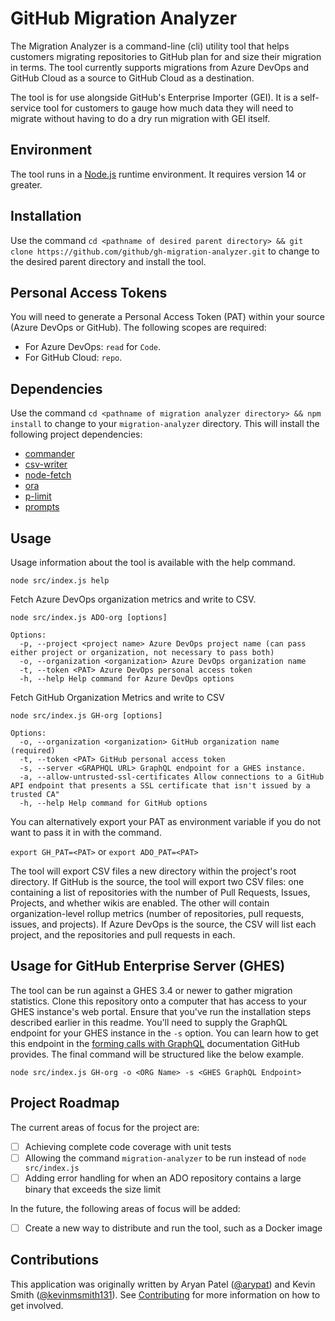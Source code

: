 # GitHub Migration Analyzer

The Migration Analyzer is a command-line (cli) utility tool that helps customers migrating repositories to GitHub plan for and size their migration in terms. The tool currently supports migrations from Azure DevOps and GitHub Cloud as a source to GitHub Cloud as a destination. 

The tool is for use alongside GitHub's Enterprise Importer (GEI). It is a self-service tool for customers to gauge how much data they will need to migrate without having to do a dry run migration with GEI itself. 
## Environment

The tool runs in a [Node.js](https://nodejs.org/) runtime environment.  It requires version 14 or greater. 
## Installation

Use the command ```cd <pathname of desired parent directory> && git clone https://github.com/github/gh-migration-analyzer.git``` to change to the desired parent directory and install the tool. 

## Personal Access Tokens

You will need to generate a Personal Access Token (PAT) within your source (Azure DevOps or GitHub). The following scopes are required:

* For Azure DevOps: `read` for `Code`.
* For GitHub Cloud: `repo`.  

## Dependencies

Use the command ```cd <pathname of migration analyzer directory> && npm install``` to change to your ```migration-analyzer``` directory.  This will install the following project dependencies:

- [commander](https://www.npmjs.com/package/commander)
- [csv-writer](https://www.npmjs.com/package/csv-writer)
- [node-fetch](https://www.npmjs.com/package/node-fetch)
- [ora](https://www.npmjs.com/package/ora)
- [p-limit](https://www.npmjs.com/package/p-limit)
- [prompts](https://www.npmjs.com/package/prompts)

## Usage

Usage information about the tool is available with the help command. 
````
node src/index.js help
````

Fetch Azure DevOps organization metrics and write to CSV. 
````
node src/index.js ADO-org [options]

Options:
  -p, --project <project name> Azure DevOps project name (can pass either project or organization, not necessary to pass both)
  -o, --organization <organization> Azure DevOps organization name
  -t, --token <PAT> Azure DevOps personal access token
  -h, --help Help command for Azure DevOps options
````

Fetch GitHub Organization Metrics and write to CSV
````
node src/index.js GH-org [options]

Options:
  -o, --organization <organization> GitHub organization name (required)
  -t, --token <PAT> GitHub personal access token
  -s, --server <GRAPHQL URL> GraphQL endpoint for a GHES instance. 
  -a, --allow-untrusted-ssl-certificates Allow connections to a GitHub API endpoint that presents a SSL certificate that isn't issued by a trusted CA"
  -h, --help Help command for GitHub options

````

You can alternatively export your PAT as environment variable if you do not want to pass it in with the command. 

````export GH_PAT=<PAT>```` or ````export ADO_PAT=<PAT>````

The tool will export CSV files a new directory within the project's root directory. If GitHub is the source, the tool will export two CSV files: one containing a list of repositories with the number of Pull Requests, Issues, Projects, and whether wikis are enabled. The other will contain organization-level rollup metrics (number of repositories, pull requests, issues, and projects). If Azure DevOps is the source, the CSV will list each project, and the repositories and pull requests in each. 

## Usage for GitHub Enterprise Server (GHES)
The tool can be run against a GHES 3.4 or newer to gather migration statistics. Clone this repository onto a computer that has access to your GHES instance's web portal. Ensure that you've run the installation steps described earlier in this readme. You'll need to supply the GraphQL endpoint for your GHES instance in the `-s` option. You can learn how to get this endpoint in the [forming calls with GraphQL](https://docs.github.com/en/enterprise-server@3.4/graphql/guides/forming-calls-with-graphql#the-graphql-endpoint) documentation GitHub provides. The final command will be structured like the below example. 

```
node src/index.js GH-org -o <ORG Name> -s <GHES GraphQL Endpoint>
```

## Project Roadmap

The current areas of focus for the project are:
- [ ] Achieving complete code coverage with unit tests
- [ ] Allowing the command ```migration-analyzer``` to be run instead of ```node src/index.js```
- [ ] Adding error handling for when an ADO repository contains a large binary that exceeds the size limit

In the future, the following areas of focus will be added:
- [ ] Create a new way to distribute and run the tool, such as a Docker image

## Contributions

This application was originally written by Aryan Patel ([@arypat](https://github.com/AryPat)) and Kevin Smith ([@kevinmsmith131](https://github.com/kevinmsmith131)). See [Contributing](CONTRIBUTING.md) for more information on how to get involved. 

